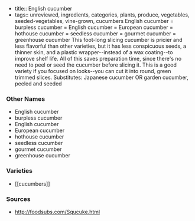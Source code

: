 - title:: English cucumber
- tags:: unreviewed, ingredients, categories, plants, produce, vegetables, seeded-vegetables, vine-grown, cucumbers
English cucumber = burpless cucumber = English cucumber = European cucumber = hothouse cucumber = seedless cucumber = gourmet cucumber = greenhouse cucumber This foot-long slicing cucumber is pricier and less flavorful than other varieties, but it has less conspicuous seeds, a thinner skin, and a plastic wrapper--instead of a wax coating--to improve shelf life. All of this saves preparation time, since there's no need to peel or seed the cucumber before slicing it. This is a good variety if you focused on looks--you can cut it into round, green trimmed slices. Substitutes: Japanese cucumber OR garden cucumber, peeled and seeded

### Other Names

* English cucumber
* burpless cucumber
* English cucumber
* European cucumber
* hothouse cucumber
* seedless cucumber
* gourmet cucumber
* greenhouse cucumber

### Varieties

* [[cucumbers]]

### Sources
* http://foodsubs.com/Squcuke.html
